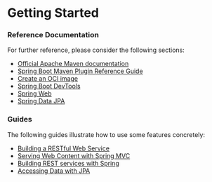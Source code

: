 # Getting Started

### Reference Documentation
For further reference, please consider the following sections:

* [Official Apache Maven documentation](https://maven.apache.org/guides/index.html)
* [Spring Boot Maven Plugin Reference Guide](https://docs.spring.io/spring-boot/docs/2.4.12/maven-plugin/reference/html/)
* [Create an OCI image](https://docs.spring.io/spring-boot/docs/2.4.12/maven-plugin/reference/html/#build-image)
* [Spring Boot DevTools](https://docs.spring.io/spring-boot/docs/2.5.6/reference/htmlsingle/#using-boot-devtools)
* [Spring Web](https://docs.spring.io/spring-boot/docs/2.5.6/reference/htmlsingle/#boot-features-developing-web-applications)
* [Spring Data JPA](https://docs.spring.io/spring-boot/docs/2.5.6/reference/htmlsingle/#boot-features-jpa-and-spring-data)

### Guides
The following guides illustrate how to use some features concretely:

* [Building a RESTful Web Service](https://spring.io/guides/gs/rest-service/)
* [Serving Web Content with Spring MVC](https://spring.io/guides/gs/serving-web-content/)
* [Building REST services with Spring](https://spring.io/guides/tutorials/bookmarks/)
* [Accessing Data with JPA](https://spring.io/guides/gs/accessing-data-jpa/)

